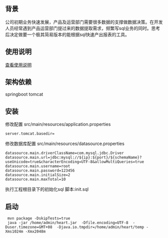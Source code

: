 ## 背景
公司初期业务快速发展，产品及运营部门需要很多数据的支撑做数据决策。在开发人员经常遇到产品运营部门提过来的数据提取需求，频繁写sql业务的同时。思考后决定做要一个极其简易版本的能根据sql快速产出报表的工具。

## 使用说明

[查看使用说明](doc/useage.md)


## 架构依赖
springboot
tomcat

## 安装
修改配置
src/main/resources/application.properties
```
server.tomcat.basedir=
```

修改数据库配置
src/main/resources/datasource.properties
```
datasource.main.driverClassName=com.mysql.jdbc.Driver
datasource.main.url=jdbc:mysql://${ip}:${port}/${schemaName}?useUnicode=true&characterEncoding=UTF-8&allowMultiQueries=true
datasource.main.username=root
datasource.main.password=123456
datasource.main.initialSize=2
datasource.main.maxTotal=10
```

执行工程根目录下的初始化sql 脚本:init.sql

## 启动
```
 mvn package -DskipTests=true
 java -jar /home/admin/heart.jar  -Dfile.encoding=UTF-8  -Duser.timezone=GMT+08  -Djava.io.tmpdir=/home/admin/heart/temp -Xms1024m -Xmx2048m
 ```